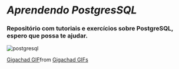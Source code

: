 # *Aprendendo PostgresSQL*
### Repositório com tutoriais e exercícios sobre PostgreSQL, espero que possa te ajudar.

![postgresql](https://user-images.githubusercontent.com/72756630/150540461-df47ef20-e38d-44b1-a30b-7418fa1a1085.png)

<div class="tenor-gif-embed" data-postid="20773266" data-share-method="host" data-aspect-ratio="0.596875" data-width="100%"><a href="https://tenor.com/view/gigachad-chad-gif-20773266">Gigachad GIF</a>from <a href="https://tenor.com/search/gigachad-gifs">Gigachad GIFs</a></div> <script type="text/javascript" async src="https://tenor.com/embed.js"></script>
